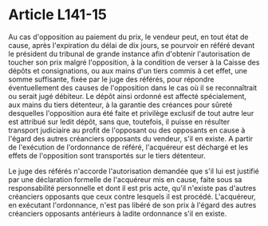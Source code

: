 # Article L141-15

Au cas d'opposition au paiement du prix, le vendeur peut, en tout état de cause, après l'expiration du délai de dix jours, se pourvoir en référé devant le président du tribunal de grande instance afin d'obtenir l'autorisation de toucher son prix malgré l'opposition, à la condition de verser à la Caisse des dépôts et consignations, ou aux mains d'un tiers commis à cet effet, une somme suffisante, fixée par le juge des référés, pour répondre éventuellement des causes de l'opposition dans le cas où il se reconnaîtrait ou serait jugé débiteur. Le dépôt ainsi ordonné est affecté spécialement, aux mains du tiers détenteur, à la garantie des créances pour sûreté desquelles l'opposition aura été faite et privilège exclusif de tout autre leur est attribué sur ledit dépôt, sans que, toutefois, il puisse en résulter transport judiciaire au profit de l'opposant ou des opposants en cause à l'égard des autres créanciers opposants du vendeur, s'il en existe. A partir de l'exécution de l'ordonnance de référé, l'acquéreur est déchargé et les effets de l'opposition sont transportés sur le tiers détenteur.

Le juge des référés n'accorde l'autorisation demandée que s'il lui est justifié par une déclaration formelle de l'acquéreur mis en cause, faite sous sa responsabilité personnelle et dont il est pris acte, qu'il n'existe pas d'autres créanciers opposants que ceux contre lesquels il est procédé. L'acquéreur, en exécutant l'ordonnance, n'est pas libéré de son prix à l'égard des autres créanciers opposants antérieurs à ladite ordonnance s'il en existe.
